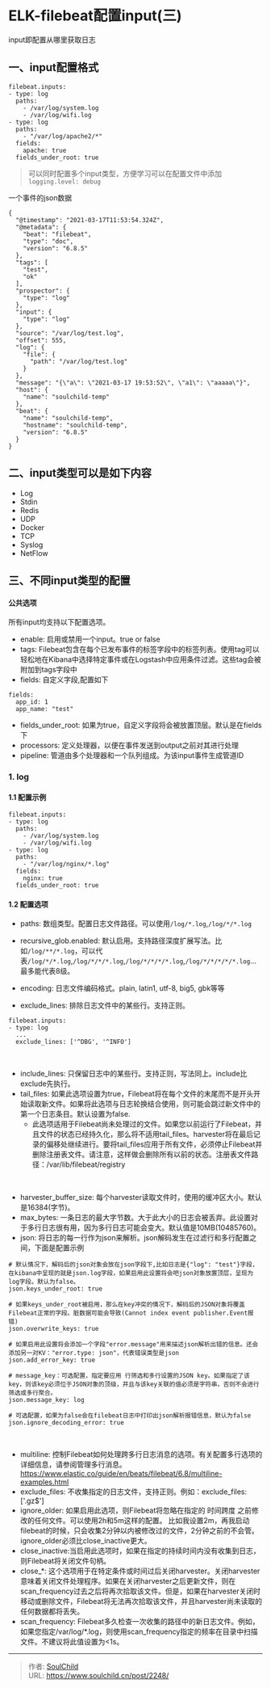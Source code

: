 # ELK-filebeat配置input(三)  

<!--more-->
input即配置从哪里获取日志

## 一、input配置格式
```
filebeat.inputs:
- type: log
  paths:
    - /var/log/system.log
    - /var/log/wifi.log
- type: log
  paths:
    - "/var/log/apache2/*"
  fields:
    apache: true
  fields_under_root: true

```
> 可以同时配置多个input类型，方便学习可以在配置文件中添加`logging.level: debug`

一个事件的json数据
```
{
  "@timestamp": "2021-03-17T11:53:54.324Z",
  "@metadata": {
    "beat": "filebeat",
    "type": "doc",
    "version": "6.8.5"
  },
  "tags": [
    "test",
    "ok"
  ],
  "prospector": {
    "type": "log"
  },
  "input": {
    "type": "log"
  },
  "source": "/var/log/test.log",
  "offset": 555,
  "log": {
    "file": {
      "path": "/var/log/test.log"
    }
  },
  "message": "{\"a\": \"2021-03-17 19:53:52\", \"a1\": \"aaaaa\"}",
  "host": {
    "name": "soulchild-temp"
  },
  "beat": {
    "name": "soulchild-temp",
    "hostname": "soulchild-temp",
    "version": "6.8.5"
  }
}
```


## 二、input类型可以是如下内容
- Log
- Stdin
- Redis
- UDP
- Docker
- TCP
- Syslog
- NetFlow

## 三、不同input类型的配置
#### 公共选项
所有input均支持以下配置选项。

- enable: 启用或禁用一个input。true or false
- tags:  Filebeat包含在每个已发布事件的标签字段中的标签列表。使用tag可以轻松地在Kibana中选择特定事件或在Logstash中应用条件过滤。这些tag会被附加到tags字段中
- fields: 自定义字段,配置如下
```
fields:
  app_id: 1
  app_name: "test"
```
- fields_under_root: 如果为true，自定义字段将会被放置顶层。默认是在fields下
- processors: 定义处理器，以便在事件发送到output之前对其进行处理
- pipeline: 管道由多个处理器和一个队列组成。为该input事件生成管道ID

### 1. log
#### 1.1 配置示例
```
filebeat.inputs:
- type: log 
  paths:
    - /var/log/system.log
    - /var/log/wifi.log
- type: log 
  paths:
    - "/var/log/nginx/*.log"
  fields:
    nginx: true
  fields_under_root: true
```
#### 1.2 配置选项
- paths: 数组类型。配置日志文件路径。可以使用`/log/*.log`,`/log/*/*.log`
- recursive_glob.enabled: 默认启用。支持路径深度扩展写法。比如`/log/**/*.log`，可以代表`/log/*/*.log`,`/log/*/*/*.log`,`/log/*/*/*/*.log`,`/log/*/*/*/*/*.log`...最多能代表8级。

- encoding: 日志文件编码格式。plain, latin1, utf-8, big5, gbk等等
- exclude_lines: 排除日志文件中的某些行。支持正则。
```
filebeat.inputs:
- type: log
  ...
  exclude_lines: ['^DBG', '^INFO']
```
<br>

- include_lines: 只保留日志中的某些行。支持正则，写法同上。include比exclude先执行。
- tail_files: 如果此选项设置为true，Filebeat将在每个文件的末尾而不是开头开始读取新文件。如果将此选项与日志轮换结合使用，则可能会跳过新文件中的第一个日志条目。默认设置为false. 
  - 此选项适用于Filebeat尚未处理过的文件。如果您以前运行了Filebeat，并且文件的状态已经持久化，那么将不适用tail_files。harvester将在最后记录的偏移处继续进行。要将tail_files应用于所有文件，必须停止Filebeat并删除注册表文件。请注意，这样做会删除所有以前的状态。注册表文件路径：/var/lib/filebeat/registry

<br>

- harvester_buffer_size: 每个harvester读取文件时，使用的缓冲区大小。默认是16384(字节)。
- max_bytes: 一条日志的最大字节数。大于此大小的日志会被丢弃。此设置对于多行日志很有用，因为多行日志可能会变大。默认值是10MB(10485760)。
- json: 将日志的每一行作为json来解析。json解码发生在过滤行和多行配置之间，下面是配置示例
```
# 默认情况下，解码后的json对象会放在json字段下,比如日志是{"log": "test"}字段，在kibana中呈现的就是json.log字段，如果启用此设置将会吧json对象放置顶层，呈现为log字段。默认为false。
json.keys_under_root: true

# 如果keys_under_root被启用，那么在key冲突的情况下，解码后的JSON对象将覆盖Filebeat正常的字段。脏数据可能会导致(Cannot index event publisher.Event报错)
json.overwrite_keys: true

# 如果启用此设置将会添加一个字段"error.message"用来描述json解析出错的信息。还会添加另一对KV："error.type: json"，代表错误类型是json
json.add_error_key: true

# message_key：可选配置，指定要应用 行筛选和多行设置的JSON key。如果指定了该key，则该key必须位于JSON对象的顶级，并且与该key关联的值必须是字符串，否则不会进行筛选或多行聚合。
json.message_key: log 

# 可选配置，如果为false会在filebeat日志中打印出json解析报错信息，默认为false
json.ignore_decoding_error: true
```
<br>

- multiline: 控制Filebeat如何处理跨多行日志消息的选项。有关配置多行选项的详细信息，请参阅管理多行消息。https://www.elastic.co/guide/en/beats/filebeat/6.8/multiline-examples.html
- exclude_files: 不收集指定的日志文件，支持正则。例如：exclude_files: ['\.gz$']
- ignore_older: 如果启用此选项，则Filebeat将忽略在指定的 时间跨度 之前修改的任何文件。可以使用2h和5m这样的配置。 比如我设置2m，再我启动filebeat的时候，只会收集2分钟以内被修改过的文件，2分钟之前的不会管。ignore_older必须比close_inactive更大。
- close_inactive:当启用此选项时，如果在指定的持续时间内没有收集到日志，则Filebeat将关闭文件句柄。
- close_*: 这个选项用于在特定条件或时间过后关闭harvester。关闭harvester意味着关闭文件处理程序。如果在关闭harvester之后更新文件，则在scan_frequency过去之后将再次拾取该文件。但是，如果在harvester关闭时移动或删除文件，Filebeat将无法再次拾取该文件，并且harvester尚未读取的任何数据都将丢失。
- scan_frequency: Filebeat多久检查一次收集的路径中的新日志文件。例如，如果您指定/var/log/*.log，则使用scan_frequency指定的频率在目录中扫描文件。不建议将此值设置为<1s。

















---

> 作者: [SoulChild](https://www.soulchild.cn)  
> URL: https://www.soulchild.cn/post/2248/  

